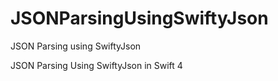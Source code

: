 # JSONParsingUsingSwiftyJson
JSON Parsing using SwiftyJson

JSON Parsing Using SwiftyJson in Swift 4
